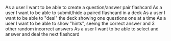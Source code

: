 As a user I want to be able to create a question/answer pair flashcard
As a user I want to be able to submit/hide a paired flashcard in a deck
As a user I want to be able to "deal" the deck showing one questions one at a time
As a user I want to be able to show "hints", seeing the correct answer and 3 other random incorrect answers
As a user I want to be able to select and answer and deal the next flashcard
